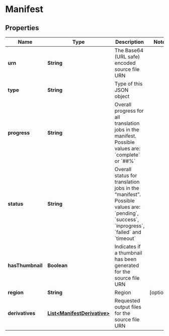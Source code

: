 
# Manifest

## Properties
Name | Type | Description | Notes
------------ | ------------- | ------------- | -------------
**urn** | **String** | The Base64 (URL safe) encoded source file URN | 
**type** | **String** | Type of this JSON object | 
**progress** | **String** | Overall progress for all translation jobs in the manifest. Possible values are: &#x60;complete&#x60; or &#x60;##%&#x60;  | 
**status** | **String** | Overall status for translation jobs in the “manifest”. Possible values are: &#x60;pending&#x60;, &#x60;success&#x60;, &#x60;inprogress&#x60;, &#x60;failed&#x60; and &#x60;timeout&#x60;  | 
**hasThumbnail** | **Boolean** | Indicates if a thumbnail has been generated for the source file URN | 
**region** | **String** | Region  |  [optional]
**derivatives** | [**List&lt;ManifestDerivative&gt;**](ManifestDerivative.md) | Requested output files for the source file URN | 



